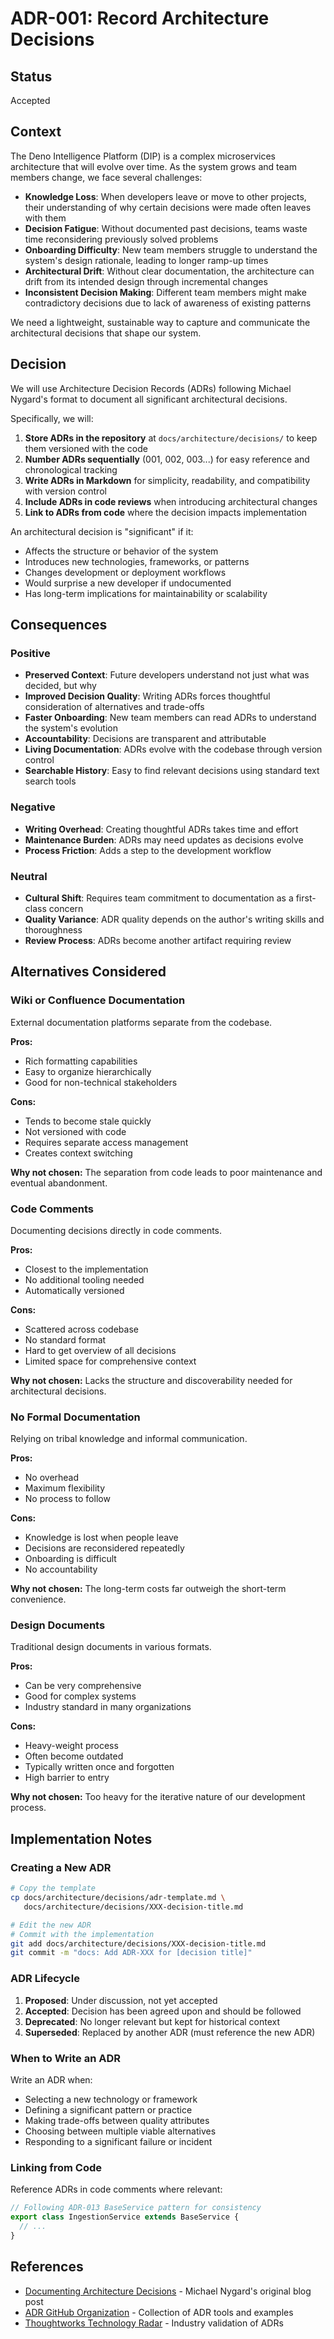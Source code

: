# ADR-001: Record Architecture Decisions

## Status

Accepted

## Context

The Deno Intelligence Platform (DIP) is a complex microservices architecture that will evolve over time. As the system grows and team members change, we face several challenges:

- **Knowledge Loss**: When developers leave or move to other projects, their understanding of why certain decisions were made often leaves with them
- **Decision Fatigue**: Without documented past decisions, teams waste time reconsidering previously solved problems
- **Onboarding Difficulty**: New team members struggle to understand the system's design rationale, leading to longer ramp-up times
- **Architectural Drift**: Without clear documentation, the architecture can drift from its intended design through incremental changes
- **Inconsistent Decision Making**: Different team members might make contradictory decisions due to lack of awareness of existing patterns

We need a lightweight, sustainable way to capture and communicate the architectural decisions that shape our system.

## Decision

We will use Architecture Decision Records (ADRs) following Michael Nygard's format to document all significant architectural decisions.

Specifically, we will:

1. **Store ADRs in the repository** at `docs/architecture/decisions/` to keep them versioned with the code
2. **Number ADRs sequentially** (001, 002, 003...) for easy reference and chronological tracking
3. **Write ADRs in Markdown** for simplicity, readability, and compatibility with version control
4. **Include ADRs in code reviews** when introducing architectural changes
5. **Link to ADRs from code** where the decision impacts implementation

An architectural decision is "significant" if it:

- Affects the structure or behavior of the system
- Introduces new technologies, frameworks, or patterns
- Changes development or deployment workflows
- Would surprise a new developer if undocumented
- Has long-term implications for maintainability or scalability

## Consequences

### Positive

- **Preserved Context**: Future developers understand not just what was decided, but why
- **Improved Decision Quality**: Writing ADRs forces thoughtful consideration of alternatives and trade-offs
- **Faster Onboarding**: New team members can read ADRs to understand the system's evolution
- **Accountability**: Decisions are transparent and attributable
- **Living Documentation**: ADRs evolve with the codebase through version control
- **Searchable History**: Easy to find relevant decisions using standard text search tools

### Negative

- **Writing Overhead**: Creating thoughtful ADRs takes time and effort
- **Maintenance Burden**: ADRs may need updates as decisions evolve
- **Process Friction**: Adds a step to the development workflow

### Neutral

- **Cultural Shift**: Requires team commitment to documentation as a first-class concern
- **Quality Variance**: ADR quality depends on the author's writing skills and thoroughness
- **Review Process**: ADRs become another artifact requiring review

## Alternatives Considered

### Wiki or Confluence Documentation

External documentation platforms separate from the codebase.

**Pros:**

- Rich formatting capabilities
- Easy to organize hierarchically
- Good for non-technical stakeholders

**Cons:**

- Tends to become stale quickly
- Not versioned with code
- Requires separate access management
- Creates context switching

**Why not chosen:** The separation from code leads to poor maintenance and eventual abandonment.

### Code Comments

Documenting decisions directly in code comments.

**Pros:**

- Closest to the implementation
- No additional tooling needed
- Automatically versioned

**Cons:**

- Scattered across codebase
- No standard format
- Hard to get overview of all decisions
- Limited space for comprehensive context

**Why not chosen:** Lacks the structure and discoverability needed for architectural decisions.

### No Formal Documentation

Relying on tribal knowledge and informal communication.

**Pros:**

- No overhead
- Maximum flexibility
- No process to follow

**Cons:**

- Knowledge is lost when people leave
- Decisions are reconsidered repeatedly
- Onboarding is difficult
- No accountability

**Why not chosen:** The long-term costs far outweigh the short-term convenience.

### Design Documents

Traditional design documents in various formats.

**Pros:**

- Can be very comprehensive
- Good for complex systems
- Industry standard in many organizations

**Cons:**

- Heavy-weight process
- Often become outdated
- Typically written once and forgotten
- High barrier to entry

**Why not chosen:** Too heavy for the iterative nature of our development process.

## Implementation Notes

### Creating a New ADR

```bash
# Copy the template
cp docs/architecture/decisions/adr-template.md \
   docs/architecture/decisions/XXX-decision-title.md

# Edit the new ADR
# Commit with the implementation
git add docs/architecture/decisions/XXX-decision-title.md
git commit -m "docs: Add ADR-XXX for [decision title]"
```

### ADR Lifecycle

1. **Proposed**: Under discussion, not yet accepted
2. **Accepted**: Decision has been agreed upon and should be followed
3. **Deprecated**: No longer relevant but kept for historical context
4. **Superseded**: Replaced by another ADR (must reference the new ADR)

### When to Write an ADR

Write an ADR when:

- Selecting a new technology or framework
- Defining a significant pattern or practice
- Making trade-offs between quality attributes
- Choosing between multiple viable alternatives
- Responding to a significant failure or incident

### Linking from Code

Reference ADRs in code comments where relevant:

```typescript
// Following ADR-013 BaseService pattern for consistency
export class IngestionService extends BaseService {
  // ...
}
```

## References

- [Documenting Architecture Decisions](https://cognitect.com/blog/2011/11/15/documenting-architecture-decisions) - Michael Nygard's original blog post
- [ADR GitHub Organization](https://adr.github.io/) - Collection of ADR tools and examples
- [Thoughtworks Technology Radar](https://www.thoughtworks.com/radar/techniques/lightweight-architecture-decision-records) - Industry validation of ADRs
